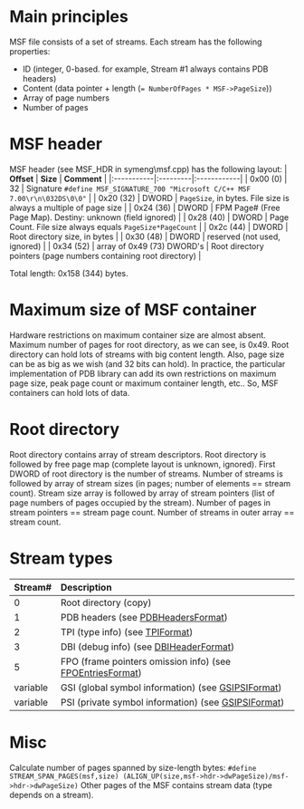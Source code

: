# Main principles #

MSF file consists of a set of streams. Each stream has the following properties:
  * ID (integer, 0-based. for example, Stream #1 always contains PDB headers)
  * Content (data pointer + length (`= NumberOfPages * MSF->PageSize`))
  * Array of page numbers
  * Number of pages

# MSF header #
MSF header (see MSF\_HDR in symeng\msf.cpp) has the following layout:
| **Offset** | **Size** | **Comment** |
|:-----------|:---------|:------------|
| 0x00 (0)   | 32       | Signature `#define MSF_SIGNATURE_700 "Microsoft C/C++ MSF 7.00\r\n\032DS\0\0"` |
| 0x20 (32)  | DWORD    | `PageSize`, in bytes. File size is always a multiple of page size |
| 0x24 (36)  | DWORD    | FPM Page# (Free Page Map). Destiny: unknown (field ignored) |
| 0x28 (40)  | DWORD    | Page Count. File size always equals `PageSize*PageCount` |
| 0x2c (44)  | DWORD    | Root directory size, in bytes |
| 0x30 (48)  | DWORD    | reserved (not used, ignored) |
| 0x34 (52)  | array of 0x49 (73) DWORD's | Root directory pointers (page numbers containing root directory) |

Total length: 0x158 (344) bytes.

# Maximum size of MSF container #
Hardware restrictions on maximum container size are almost absent.
Maximum number of pages for root directory, as we can see, is 0x49. Root directory can hold lots of streams with big content length. Also, page size can be as big as we wish (and 32 bits can hold).
In practice, the particular implementation of PDB library can add its own restrictions on maximum page size, peak page count or maximum container length, etc..
So, MSF containers can hold lots of data.

# Root directory #
Root directory contains array of stream descriptors. Root directory is followed by free page map (complete layout is unknown, ignored).
First DWORD of root directory is the number of streams. Number of streams is followed by array of stream sizes (in pages; number of elements == stream count).
Stream size array is followed by array of stream pointers (list of page numbers of pages occupied by the stream). Number of pages in stream pointers == stream page count.
Number of streams in outer array == stream count.

# Stream types #
| **Stream#**   | **Description** |
|:--------------|:----------------|
| 0             | Root directory (copy) |
| 1             | PDB headers (see [PDBHeadersFormat](PDBHeadersFormat.md)) |
| 2             | TPI (type info) (see [TPIFormat](TPIFormat.md)) |
| 3             | DBI (debug info) (see [DBIHeaderFormat](DBIHeaderFormat.md)) |
| 5             | FPO (frame pointers omission info) (see [FPOEntriesFormat](FPOEntriesFormat.md)) |
| variable      | GSI (global symbol information) (see [GSIPSIFormat](GSIPSIFormat.md)) |
| variable      | PSI (private symbol information) (see [GSIPSIFormat](GSIPSIFormat.md)) |

# Misc #
Calculate number of pages spanned by size-length bytes: `#define STREAM_SPAN_PAGES(msf,size) (ALIGN_UP(size,msf->hdr->dwPageSize)/msf->hdr->dwPageSize)`
Other pages of the MSF contains stream data (type depends on a stream).